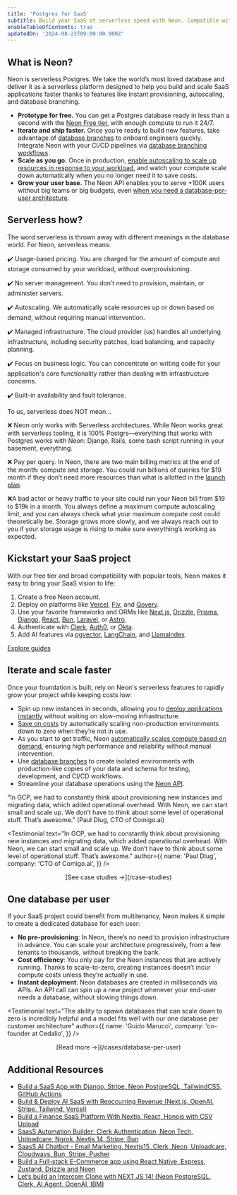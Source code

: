 ```yaml
---
title: 'Postgres for SaaS'
subtitle: Build your SaaS at serverless speed with Neon. Compatible with your favorite open-source frameworks and tools.
enableTableOfContents: true
updatedOn: '2024-08-23T09:00:00.000Z'
---
```


## What is Neon?

Neon is serverless Postgres. We take the world’s most loved database and deliver it as a serverless platform designed to help you build and scale SaaS applications faster thanks to features like instant provisioning, autoscaling, and database branching.

- **Prototype for free.** You can get a Postgres database ready in less than a second with the [Neon Free tier](https://console.neon.tech/signup), with enough compute to run it 24/7.
- **Iterate and ship faster.** Once you’re ready to build new features, take advantage of [database branches](/cases/development-velocity) to onboard engineers quickly. Integrate Neon with your CI/CD pipelines via [database branching workflows](/cases/development-velocity).
- **Scale as you go.** Once in production, [enable autoscaling to scale up resources in response to your workload](/variable-load), and watch your compute scale down automatically when you no longer need it to save costs.
- **Grow your user base.** The Neon API enables you to serve +100K users without big teams or big budgets, even [when you need a database-per-user architecture](/cases/database-per-user).

## Serverless how?

The word serverless is thrown away with different meanings in the database world. For Neon, serverless means:

✔️ Usage-based pricing. You are charged for the amount of compute and storage consumed by your workload, without overprovisioning.

✔️ No server management. You don’t need to provision, maintain, or administer servers.

✔️ Autoscaling. We automatically scale resources up or down based on demand, without requiring manual intervention.

✔️ Managed infrastructure. The cloud provider (us) handles all underlying infrastructure, including security patches, load balancing, and capacity planning.

✔️ Focus on business logic. You can concentrate on writing code for your application's core functionality rather than dealing with infrastructure concerns.

✔️ Built-in availability and fault tolerance.

To us, serverless does NOT mean…

❌ Neon only works with Serverless architectures. While Neon works great with serverless tooling, it is 100% Postgrs—everything that works with Postgres works with Neon: Django, Rails, some bash script running in your basement, everything.

❌ Pay per query. In Neon, there are two main billing metrics at the end of the month: compute and storage. You could run billions of queries for $19 month if they don’t need more resources than what is allotted in the [launch plan](/pricing).

❌A bad actor or heavy traffic to your site could run your Neon bill from $19 to $19k in a month. You always define a maximum compute autoscaling limit, and you can always check what your maximum compute cost could theoretically be. Storage grows more slowly, and we always reach out to you if your storage usage is rising to make sure everything’s working as expected.

## Kickstart your SaaS project

With our free tier and broad compatibility with popular tools, Neon makes it easy to bring your SaaS vision to life:

1. Create a free Neon account.
2. Deploy on platforms like [Vercel](/docs/guides/vercel), [Fly](/guides/self-hosting-umami-neon), and [Qovery](/blog/neon-qovery).
3. Use your favorite frameworks and ORMs like [Next.js](/docs/guides/nextjs), [Drizzle](/docs/guides/drizzle-migrations), [Prisma](/docs/guides/prisma-migrations), [Django](/docs/guides/django), [React](/docs/guides/react), [Bun](https://bun.sh/guides/ecosystem/neon-drizzle), [Laravel](/guides/laravel-multi-tenant-app), or [Astro](/blog/build-a-dynamic-e-commerce-store-ui-with-astro-neon-postgres-and-aws-amplify).
4. Authenticate with [Clerk](https://clerk.com/docs/integrations/databases/neon), [Auth0](/docs/guides/auth-auth0), or [Okta](/docs/guides/auth-okta).
5. Add AI features via [pgvector](/ai), [LangChain](https://js.langchain.com/v0.2/docs/integrations/vectorstores/neon/), and [LlamaIndex](/guides/llamaindex-postgres-search-images)

[Explore guides](/guides)

## Iterate and scale faster

Once your foundation is built, rely on Neon's serverless features to rapidly grow your project while keeping costs low:

- Spin up new instances in seconds, allowing you to [deploy applications instantly](/demos/instant-postgres) without waiting on slow-moving infrastructure.
- [Save on costs](/blog/why-you-want-a-database-that-scales-to-zero) by automatically scaling non-production environments down to zero when they’re not in use.
- As you start to get traffic, Neon [automatically scales compute based on demand](/variable-load), ensuring high performance and reliability without manual intervention.
- Use [database branches](/flow) to create isolated environments with production-like copies of your data and schema for testing, development, and CI/CD workflows.
- Streamline your database operations using the [Neon API](/docs/reference/api-reference).

“In GCP, we had to constantly think about provisioning new instances and migrating data, which added operational overhead. With Neon, we can start small and scale up. We don’t have to think about some level of operational stuff. That’s awesome.” (Paul Dlug, CTO of Comigo.ai)

<Testimonial
text="In GCP, we had to constantly think about provisioning new instances and migrating data, which added operational overhead. With Neon, we can start small and scale up. We don’t have to think about some level of operational stuff. That’s awesome."
author={{
  name: 'Paul Dlug',
  company: 'CTO of Comigo.ai',
}}
/>

<div align="center">
  [See case studies →](/case-studies)
</div>

## One database per user

If your SaaS project could benefit from multitenancy, Neon makes it simple to create a dedicated database for each user:

- **No pre-provisioning**: In Neon, there’s no need to provision infrastructure in advance. You can scale your architecture progressively, from a few tenants to thousands, without breaking the bank.
- **Cost efficiency**: You only pay for the Neon instances that are actively running. Thanks to scale-to-zero, creating instances doesn’t incur compute costs unless they’re actually in use.
- **Instant deployment**: Neon databases are created in milliseconds via APIs. An API call can spin up a new project whenever your end-user needs a database, without slowing things down.

<Testimonial
text="The ability to spawn databases that can scale down to zero is incredibly helpful and a model fits well with our one database per customer architecture"
author={{
  name: 'Guido Marucci',
  company: 'co-founder at Cedalio',
}}
/>

<div align="center">
  [Read more →](/cases/database-per-user)
</div>

## Additional Resources

- [Build a SaaS App with Django, Stripe, Neon PostgreSQL, TailwindCSS, GitHub Actions](https://www.youtube.com/watch?v=WbNNESIxJnY)
- [Build & Deploy AI SaaS with Reoccurring Revenue (Next.js, OpenAI, Stripe, Tailwind, Vercel)](https://www.youtube.com/watch?v=r895rFUbGtE&t=6391s)
- [Build a Finance SaaS Platform With Nextjs, React, Honojs with CSV Upload](https://www.youtube.com/watch?v=N_uNKAus0II)
- [SaasS Automation Builder: Clerk Authentication, Neon Tech, Uploadcare, Ngrok, Nextjs 14, Stripe, Bun](https://www.youtube.com/watch?v=XkOXNlHJP6M)
- [SaasS AI Chatbot - Email Marketing, Nextjs15, Clerk, Neon, Uploadcare, Cloudways, Bun, Stripe, Pusher](https://www.youtube.com/watch?v=9pCsyBlpmrc)
- [Build a Full-stack E-Commerce app using React Native, Express, Zustand, Drizzle and Neon](https://www.youtube.com/watch?v=9pCsyBlpmrc)
- [Let’s build an Intercom Clone with NEXT.JS 14! (Neon PostgreSQL, Clerk, AI Agent, OpenAI, IBM)](https://www.youtube.com/watch?v=6XezQQJGdjI)

<CTA text="Questions?" buttonText="Reach out to us" buttonUrl="/contact-sales" />

